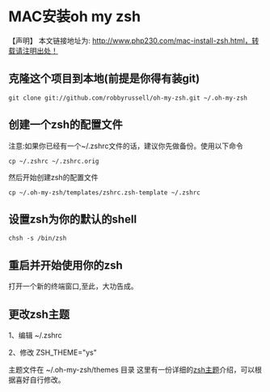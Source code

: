 # MAC安装oh my zsh

【声明】 本文链接地址为: http://www.php230.com/mac-install-zsh.html，转载请注明出处！

## 克隆这个项目到本地(前提是你得有装git)

```
git clone git://github.com/robbyrussell/oh-my-zsh.git ~/.oh-my-zsh
```
## 创建一个zsh的配置文件
注意:如果你已经有一个~/.zshrc文件的话，建议你先做备份。使用以下命令

```
cp ~/.zshrc ~/.zshrc.orig

```

然后开始创建zsh的配置文件

```
cp ~/.oh-my-zsh/templates/zshrc.zsh-template ~/.zshrc

```
## 设置zsh为你的默认的shell

```
chsh -s /bin/zsh

```
## 重启并开始使用你的zsh

打开一个新的终端窗口,至此，大功告成。


## 更改zsh主题


1、编辑 ~/.zshrc

2、修改 ZSH_THEME="ys"

主题文件在 ~/.oh-my-zsh/themes 目录
这里有一份详细的[zsh主题](https://github.com/robbyrussell/oh-my-zsh/wiki/themes)介绍，可以根据喜好自行修改。

